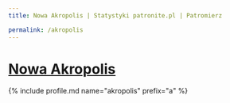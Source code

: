 ```yaml
---
title: Nowa Akropolis | Statystyki patronite.pl | Patromierz

permalink: /akropolis
---
```


# [Nowa Akropolis](https://patronite.pl/akropolis)

{% include profile.md name="akropolis" prefix="a" %}
